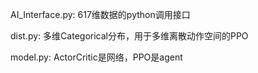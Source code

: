 AI_Interface.py: 617维数据的python调用接口

dist.py: 多维Categorical分布，用于多维离散动作空间的PPO

model.py: ActorCritic是网络，PPO是agent